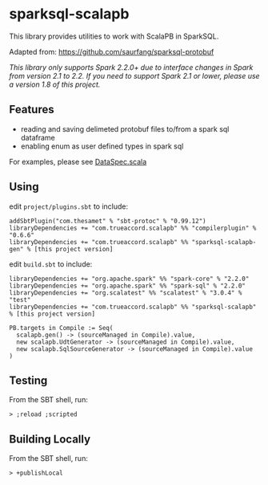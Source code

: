 # sparksql-scalapb

This library provides utilities to work with ScalaPB in SparkSQL.

Adapted from: https://github.com/saurfang/sparksql-protobuf

_This library only supports Spark 2.2.0+ due to interface changes in Spark from version 2.1 to 2.2.  If you need to support Spark 2.1 or lower, please use a version 1.8 of this project._

## Features
* reading and saving delimeted protobuf files to/from a spark sql dataframe
* enabling enum as user defined types in spark sql 

For examples, please see [DataSpec.scala](sparksql-scalapb-gen/src/sbt-test/sparksql-scalapb-tests/simple/src/test/scala/DataSpec.scala)

## Using
edit `project/plugins.sbt` to include:

    addSbtPlugin("com.thesamet" % "sbt-protoc" % "0.99.12")
    libraryDependencies += "com.trueaccord.scalapb" %% "compilerplugin" % "0.6.6"
    libraryDependencies += "com.trueaccord.scalapb" %% "sparksql-scalapb-gen" % [this project version]

edit `build.sbt` to include:

    libraryDependencies += "org.apache.spark" %% "spark-core" % "2.2.0"
    libraryDependencies += "org.apache.spark" %% "spark-sql" % "2.2.0"
    libraryDependencies += "org.scalatest" %% "scalatest" % "3.0.4" % "test"
    libraryDependencies += "com.trueaccord.scalapb" %% "sparksql-scalapb" % [this project version]
       
    PB.targets in Compile := Seq(
      scalapb.gen() -> (sourceManaged in Compile).value,
      new scalapb.UdtGenerator -> (sourceManaged in Compile).value,
      new scalapb.SqlSourceGenerator -> (sourceManaged in Compile).value
    )

## Testing
From the SBT shell, run:

    > ;reload ;scripted

## Building Locally
From the SBT shell, run:

    > +publishLocal